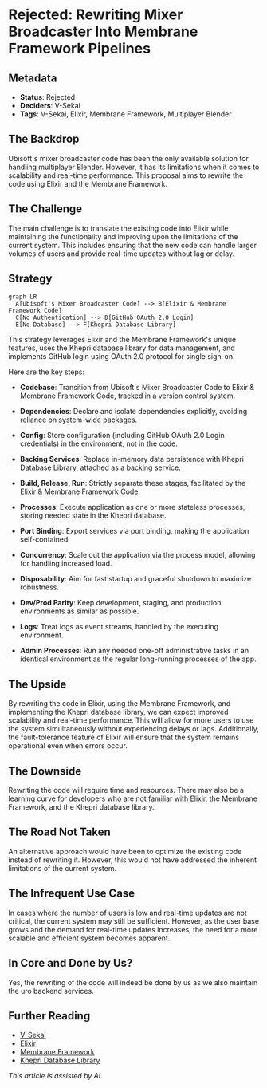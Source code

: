 # Rejected: Rewriting Mixer Broadcaster Into Membrane Framework Pipelines

## Metadata  

- **Status**: Rejected
- **Deciders**: V-Sekai  
- **Tags**: V-Sekai, Elixir, Membrane Framework, Multiplayer Blender

## The Backdrop  

Ubisoft's mixer broadcaster code has been the only available solution for handling multiplayer Blender. However, it has its limitations when it comes to scalability and real-time performance. This proposal aims to rewrite the code using Elixir and the Membrane Framework.

## The Challenge  

The main challenge is to translate the existing code into Elixir while maintaining the functionality and improving upon the limitations of the current system. This includes ensuring that the new code can handle larger volumes of users and provide real-time updates without lag or delay.

## Strategy  

```mermaid
graph LR
  A[Ubisoft's Mixer Broadcaster Code] --> B[Elixir & Membrane Framework Code]
  C[No Authentication] --> D[GitHub OAuth 2.0 Login]
  E[No Database] --> F[Khepri Database Library]
```

This strategy leverages Elixir and the Membrane Framework's unique features, uses the Khepri database library for data management, and implements GitHub login using OAuth 2.0 protocol for single sign-on.

Here are the key steps:

- **Codebase**: Transition from Ubisoft's Mixer Broadcaster Code to Elixir & Membrane Framework Code, tracked in a version control system.
  
- **Dependencies**: Declare and isolate dependencies explicitly, avoiding reliance on system-wide packages.

- **Config**: Store configuration (including GitHub OAuth 2.0 Login credentials) in the environment, not in the code.

- **Backing Services**: Replace in-memory data persistence with Khepri Database Library, attached as a backing service.

- **Build, Release, Run**: Strictly separate these stages, facilitated by the Elixir & Membrane Framework Code.

- **Processes**: Execute application as one or more stateless processes, storing needed state in the Khepri database.

- **Port Binding**: Export services via port binding, making the application self-contained.

- **Concurrency**: Scale out the application via the process model, allowing for handling increased load.

- **Disposability**: Aim for fast startup and graceful shutdown to maximize robustness.

- **Dev/Prod Parity**: Keep development, staging, and production environments as similar as possible.

- **Logs**: Treat logs as event streams, handled by the executing environment.

- **Admin Processes**: Run any needed one-off administrative tasks in an identical environment as the regular long-running processes of the app.

## The Upside  

By rewriting the code in Elixir, using the Membrane Framework, and implementing the Khepri database library, we can expect improved scalability and real-time performance. This will allow for more users to use the system simultaneously without experiencing delays or lags. Additionally, the fault-tolerance feature of Elixir will ensure that the system remains operational even when errors occur.

## The Downside  

Rewriting the code will require time and resources. There may also be a learning curve for developers who are not familiar with Elixir, the Membrane Framework, and the Khepri database library.

## The Road Not Taken  

An alternative approach would have been to optimize the existing code instead of rewriting it. However, this would not have addressed the inherent limitations of the current system.

## The Infrequent Use Case  

In cases where the number of users is low and real-time updates are not critical, the current system may still be sufficient. However, as the user base grows and the demand for real-time updates increases, the need for a more scalable and efficient system becomes apparent.

## In Core and Done by Us?  

Yes, the rewriting of the code will indeed be done by us as we also maintain the uro backend services.

## Further Reading  

- [V-Sekai](https://v-sekai.org/)  
- [Elixir](https://elixir-lang.org/)
- [Membrane Framework](https://www.membraneframework.org/)
- [Khepri Database Library](https://hex.pm/packages/khepri)

*This article is assisted by AI.*
